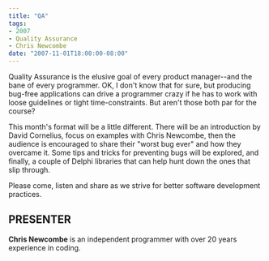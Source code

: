 ```yaml
---
title: "QA"
tags:
- 2007
- Quality Assurance
- Chris Newcombe
date: "2007-11-01T18:00:00-08:00"
---
```


Quality Assurance is the elusive goal of every product manager--and the bane of every programmer.  OK, I don't know that for sure, but producing bug-free applications can drive a programmer crazy if he has to work with loose guidelines or tight time-constraints.  But aren't those both par for the course?

This month's format will be a little different.  There will be an introduction by David Cornelius, focus on examples with Chris Newcombe, then the audience is encouraged to share their "worst bug ever" and how they overcame it.  Some tips and tricks for preventing bugs will be explored, and finally, a couple of Delphi libraries that can help hunt down the ones that slip through.

Please come, listen and share as we strive for better software development practices.

## PRESENTER ##

**Chris Newcombe** is an independent programmer with over 20 years experience in coding.